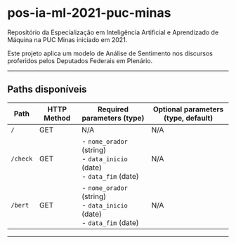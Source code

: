 # pos-ia-ml-2021-puc-minas
Repositório da Especialização em Inteligência Artificial e Aprendizado de Máquina na PUC Minas iniciado em 2021.

Este projeto aplica um modelo de Análise de Sentimento nos discursos proferidos pelos Deputados Federais em Plenário.

---

## Paths disponíveis

| Path                | HTTP Method | Required parameters (type)                                                    | Optional parameters (type, default)                                                                                                                               |
|---------------------| ----------- |-------------------------------------------------------------------------------|-------------------------------------------------------------------------------------------------------------------------------------------------------------------|
| `/`            | GET         | N/A                                                                           | N/A                                                                                                                                                               |
| `/check`            | GET         | - `nome_orador` (string) <br> - `data_inicio` (date) <br> - `data_fim` (date) | N/A |
| `/bert`             | GET         | - `nome_orador` (string) <br> - `data_inicio` (date) <br> - `data_fim` (date) | N/A|

---